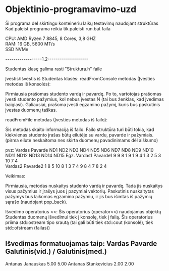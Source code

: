 # Objektinio-programavimo-uzd

Ši programa del skirtingu konteineriu laikų testavimų naudojant struktūras
Kad paleist programa reikia tik paleisti run.bat faila


CPU: AMD Ryzen 7 8845, 8 Cores, 3,8 GHZ<br>
RAM: 16 GB, 5600 MT/s<br>
SSD NVMe <br>

------------------1.2--------------------<br>

Studentas klasę galima rasti "Struktura.h" faile

Įvestis/Išvestis iš Studentas klasės: readFromConsole metodas (Įvesties metodas iš konsolės):

Pirmiausia prašomas studento vardą ir pavardę. Po to, vartotojas prašomas įvesti studento pažymius, kol nebus įvestas N (tai bus ženklas, kad įvedimas baigiasi). Galiausiai, prašoma įvesti egzamino pažymį, kuris bus paskutinis įvestas duomenų taškas.

readFromFile metodas (Įvesties metodas iš failo):

Šis metodas skaito informaciją iš failo. Failo struktūra turi būti tokia, kad kiekvienas studento įrašas būtų eilutėje su vardu, pavarde ir pažymiais.
(pirma eilutė neskaitoma nes skirta duomenų pavadinimams dėl aiškumo)

pvz:
Vardas         Pavarde        ND1    ND2    ND3    ND4    ND5    ND6    ND7    ND8    ND9    ND10   ND11   ND12   ND13   ND14   ND15   Egz.
Vardas1        Pavarde1       9      9      8      1      9      1      9      4      1      3      2      5      3      10     7      4      
Vardas2        Pavarde2       1      8      5      10     8      1      3      7      4      9      8      4      7      8      2      4 

Veikimas:

Pirmiausia, metodas nuskaitys studento vardą ir pavardę. Tada jis nuskaitys visus pažymius ir įrašys juos į pazymiai vektorių. Paskutinis nuskaitytas pažymys bus laikomas egzamino pažymiu, ir jis bus išimtas iš pažymių sąrašo (naudojant pop_back).

Išvedimo operatorius <<: Šis operatorius (operator<<) naudojamas objektų Studentas duomenų išvedimui tiek į konsolę, tiek į failą. Šis operatorius priima std::ostream tipo srautą (tai gali būti tiek std::cout (konsolė), tiek std::ofstream (failas))

Išvedimas formatuojamas taip:
Vardas              Pavarde        Galutinis(vid.) / Galutinis(med.)
 --------------------------------------------------------------------
Antanas             Janauskas      5.00               5.00
Antanas             Stankevicius   2.00               2.00

